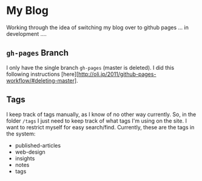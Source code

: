 # My Blog

Working through the idea of switching my blog over to github pages ... in development ....

## `gh-pages` Branch
I only have the single branch `gh-pages` (master is deleted). I did this following instructions [here][http://oli.jp/2011/github-pages-workflow/#deleting-master].

## Tags

I keep track of tags manually, as I know of no other way currently. So, in the folder `/tags` I just need to keep track of what tags I'm using on the site. I want to restrict myself for easy search/find. Currently, these are the tags in the system:

- published-articles
- web-design
- insights
- notes
- tags
